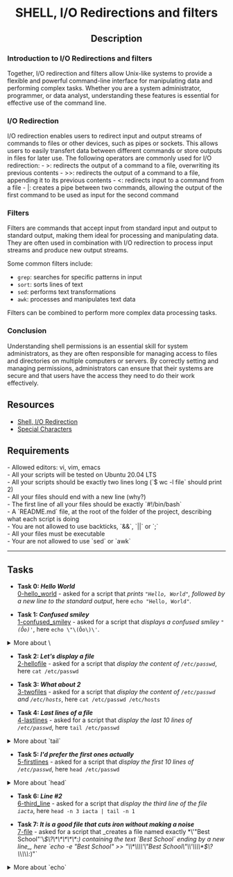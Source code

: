 # <p align="center">**SHELL, I/O Redirections and filters**</p>

## <p align="center">**Description**</p>

### **Introduction to I/O Redirections and filters**
<p>Together, I/O redirection and filters allow Unix-like systems to provide a flexible and powerful command-line interface for manipulating data and performing complex tasks. Whether you are a system administrator, programmer, or data analyst, understanding these features is essential for effective use of the command line.</p>

### **I/O Redirection**
<p>I/O redirection enables users to redirect input and output streams of commands to files or other devices, such as pipes or sockets. This allows users to easily transfert data between different commands or store outputs in files for later use.
The following operators are commonly used for I/O redirection:
- >: redirects the output of a command to a file, overwriting its previous contents
- >>: redirects the output of a command to a file, appending it to its previous contents
- <: redirects input to a command from a file
- |: creates a pipe between two commands, allowing the output of the first command to be used as input for the second command

</p>

### **Filters**
<p>Filters are commands that accept input from standard input and output to standard output, making them ideal for processing and manipulating data. They are often used in combination with I/O redirection to process input streams and produce new output streams.

Some common filters include:

- `grep`: searches for specific patterns in input
- `sort`: sorts lines of text
- `sed`: performs text transformations
- `awk`: processes and manipulates text data

Filters can be combined to perform more complex data processing tasks.</p>

### **Conclusion**
<p>Understanding shell permissions is an essential skill for system administrators, as they are often responsible for managing access to files and directories on multiple computers or servers. By correctly setting and managing permissions, administrators can ensure that their systems are secure and that users have the access they need to do their work effectively.</p>

## **Resources**
* [Shell, I/O Redirection](https://intranet.hbtn.io/rltoken/dJRc-mwT3vNw7SCWZNlGcg)
* [Special Characters](https://intranet.hbtn.io/rltoken/k2EzFVxAXrpfJMvl8-1ukQ)

## **Requirements**
<p>
- Allowed editors: vi, vim, emacs<br>
- All your scripts will be tested on Ubuntu 20.04 LTS<br>
- All your scripts should be exactly two lines long (`$ wc -l file` should print 2)<br>
- All your files should end with a new line (why?)<br>
- The first line of all your files should be exactly `#!/bin/bash`<br>
- A `README.md` file, at the root of the folder of the project, describing what each script is doing<br>
- You are not allowed to use backticks, `&&`, `||` or `;`<br>
- All your files must be executable<br>
- Your are not allowed to use `sed` or `awk`
</p>

-----------------------

## **Tasks**
- **Task 0: _Hello World_**<br>
    [0-hello_world](https://github.com/Spark4545/holbertonschool-shell/blob/master/io_redirection_and_filters/0-hello_world) - asked for a script that _prints `"Hello, World"`, followed by a new line to the standard output_, here `echo "Hello, World"`.

- **Task 1: _Confused smiley_**<br>
    [1-confused_smiley](https://github.com/Spark4545/holbertonschool-shell/blob/master/io_redirection_and_filters/1-confused_smiley) - asked for a script that _displays a confused smiley `"(Ôo)'`_, here `echo \"\(Ôo\)\'`.
<details>
<summary>More about \ </summary>
<p> \ are called "backslashes", they are used as escape characters to indicate that the following character should be treated specially, or to prevent special treatment of a character that would otherwise be interpreted in a specific way.</p>
</details>

- **Task 2: _Let's display a file_**<br>
    [2-hellofile](https://github.com/Spark4545/holbertonschool-shell/blob/master/io_redirection_and_filters/1-hellofile) - asked for a script that _display the content of `/etc/passwd`_, here `cat /etc/passwd`

- **Task 3: _What about 2_**<br>
    [3-twofiles](https://github.com/Spark4545/holbertonschool-shell/blob/master/io_redirection_and_filters/3-twofiles) - asked for a script that _display the content of `/etc/passwd` and `/etc/hosts`_, here `cat /etc/passwd /etc/hosts`

- **Task 4: _Last lines of a file_**<br>
    [4-lastlines](https://github.com/Spark4545/holbertonschool-shell/blob/master/io_redirection_and_filters/4-lastlines) - asked for a script that _display the last 10 lines of `/etc/passwd`_, here `tail /etc/passwd`
<details>
<summary>More about `tail` </summary>
<p>The `tail` command is a commonly used command that display the last few lines of a file or input stream.
Here are some usefull flags:
- -n, output the last 'number' lines (10 default)
- -c, output the last 'number' bytes (10 default)
- -q, suppress headers when displaying multiple files
- -v, display headers when displaying multiple files (default)
- -f, output appended data as the file grows
- --retry, keep trying to open a file even if it is inaccessible or has been renamed  
</p>
</details>

- **Task 5: _I'd prefer the first ones actually_**<br>
    [5-firstlines](https://github.com/Spark4545/holbertonschool-shell/blob/master/io_redirection_and_filters/5-firstlines) - asked for a script that _display the first 10 lines of `/etc/passwd`_, here `head /etc/passwd`
<details>
<summary>More about `head` </summary>
<p>Like `tail`, `head` command is commonly use to display the first few lines of a file or input stream.
Here are some usefull flags:
* -n, output the last 'number' lines (10 default)
* -c, output the last 'number' bytes (10 default)
* -q, suppress headers when displaying multiple files
* -v, display headers when displaying multiple files (default)
</p>
</details>

- **Task 6: _Line #2_**<br>
    [6-third_line](https://github.com/Spark4545/holbertonschool-shell/blob/master/io_redirection_and_filters/6-third_line) - asked for a script that _display the third line of the file `iacta`_, here `head -n 3 iacta | tail -n 1`

- **Task 7: _It is a good file that cuts iron without making a noise_**<br>
    [7-file](https://github.com/Spark4545/holbertonschool-shell/blob/master/io_redirection_and_filters/7-file) - asked for a script that _creates a file named exactly \*\\'"Best School"\'\\*$\?\*\*\*\*\*:) containing the text `Best School` ending by a new line_, here `echo -e "Best School" >> "\\*\\\\'\"Best School\"\\'\\\\*$\\?\\*\\*\\*\\*\\*:)"`
<details>
<summary>More about `echo` </summary>
<p>The `echo` command is a common command in the shell that allows you to print text to the terminal.
* -n, prevent the trailing newline character from being printed
* -e, allows the interpretation of backslash escapes
* -E, disables the interpretation of backslash escapes
* -p, causes the output to be read from the user, rather than from the command line arguments
* -s, same as -p but it is not displayed on the terminal (for password)
</p>
</details>

